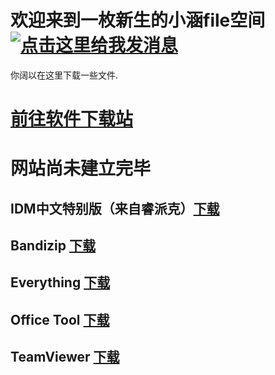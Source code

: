 # 欢迎来到一枚新生的小涵file空间<a target="_blank" href="http://wpa.qq.com/msgrd?v=3&uin=481129630&site=qq&menu=yes"><img border="0" src="http://wpa.qq.com/pa?p=2:481129630:51" alt="点击这里给我发消息" title="点击这里给我发消息"/></a>
你阔以在这里下载一些文件.
# <a href="https://axiaoh.github.io/xiaohanweb/">前往软件下载站</a>

# 网站尚未建立完毕
## IDM中文特别版（来自睿派克）<a href="https://development7.baidupan.com/010118bb/2020/01/01/d138a84cb943ab68fc7d5bf7f53782d5.exe?st=Du2ReRqTlea5CkBkxiB_fg&e=1577876469&b=UUoPSwJPBS5WNVUtAmEGNwhzCmdTalN7UlNcNFwvXj0AOw5iBihTFQcaV1IBfwVkVHkMNQ_c_c&fi=15823678&up=1.">下载</a>
## Bandizip <a href="https://development5.baidupan.com/010118bb/2020/01/01/2fd1c2a6a3804533edd5c4c737c868bd.exe?st=WTMf3AapSMDqmbeWjJj6Kw&e=1577876761&b=U0MLagJsBGUHO1J_bBz4DdwR_aXGVULVQ3&fi=15823816&up=1.">下载</a>
## Everything <a href="https://development9.baidupan.com/010118bb/2020/01/01/c84abe4a2091ba01ae16cd8dc42ff60b.exe?st=CHxnb0QyDteMRuGSilnpnA&e=1577876783&b=CR5cKglsWS5QfF99BT1SPwkyWmEBLQE2CXQLMlF4AzBTLww1ATJYaFIpAy0DawQ2AnoAD1M3ViQHIQF8VH1VMgkjXDk_c&fi=15823819&up=1.">下载</a>
## Office Tool <a href="https://development0.baidupan.com/010118bb/2020/01/01/5e40b35df66b5ad0c1e084dde12bd167.zip?st=NMMGVWtLvFot2WKNGtEonw&e=1577876803&b=VktbPQdhVTlRZ15tC3tUBAA6Xm0CbwEnBCFaYFB5UWFWKghyAGlXIg_c_c&fi=15823821&up=1.">下载</a>
## TeamViewer <a href="https://development7.baidupan.com/010118bb/2020/01/01/65aebd45c581a26c11c06cb1f7ad81af.exe?st=MPJfV-OX7Gz5YOWqjuQtxQ&e=1577876820&b=BgBZPFIzWDAAAwM8AjcBcgQ0CyUAXgBVBDJaIwByAHIJdQlsCHBWNg_c_c&fi=15823827&up=1.">下载</a>
